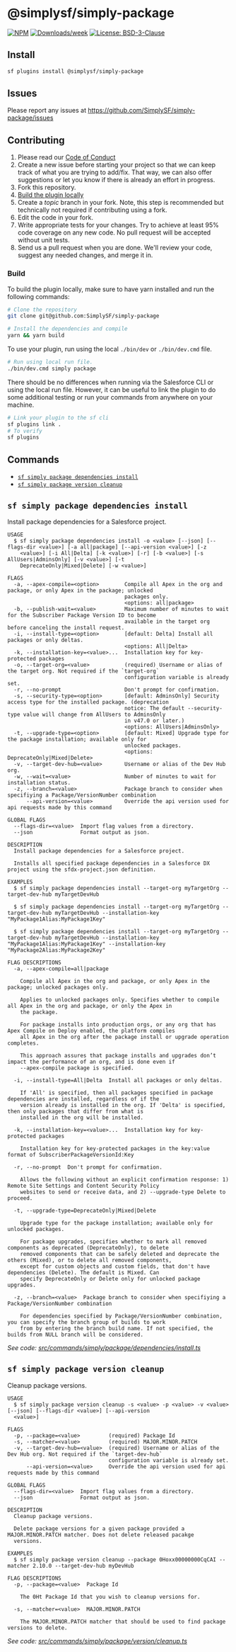 # @simplysf/simply-package

[![NPM](https://img.shields.io/npm/v/@simplysf/simply-package.svg?label=@simplysf/simply-package)](https://www.npmjs.com/package/@simplysf/simply-package) [![Downloads/week](https://img.shields.io/npm/dw/@simplysf/simply-package.svg)](https://npmjs.org/package/@simplysf/simply-package) [![License: BSD-3-Clause](https://img.shields.io/badge/License-BSD_3--Clause-yellow.svg)](https://raw.githubusercontent.com/SimplySF/simply-package/main/LICENSE.txt)

## Install

```bash
sf plugins install @simplysf/simply-package
```

## Issues

Please report any issues at https://github.com/SimplySF/simply-package/issues

## Contributing

1. Please read our [Code of Conduct](CODE_OF_CONDUCT.md)
2. Create a new issue before starting your project so that we can keep track of
   what you are trying to add/fix. That way, we can also offer suggestions or
   let you know if there is already an effort in progress.
3. Fork this repository.
4. [Build the plugin locally](#build)
5. Create a _topic_ branch in your fork. Note, this step is recommended but technically not required if contributing using a fork.
6. Edit the code in your fork.
7. Write appropriate tests for your changes. Try to achieve at least 95% code coverage on any new code. No pull request will be accepted without unit tests.
8. Send us a pull request when you are done. We'll review your code, suggest any needed changes, and merge it in.

### Build

To build the plugin locally, make sure to have yarn installed and run the following commands:

```bash
# Clone the repository
git clone git@github.com:SimplySF/simply-package

# Install the dependencies and compile
yarn && yarn build
```

To use your plugin, run using the local `./bin/dev` or `./bin/dev.cmd` file.

```bash
# Run using local run file.
./bin/dev.cmd simply package
```

There should be no differences when running via the Salesforce CLI or using the local run file. However, it can be useful to link the plugin to do some additional testing or run your commands from anywhere on your machine.

```bash
# Link your plugin to the sf cli
sf plugins link .
# To verify
sf plugins
```

## Commands

<!-- commands -->
* [`sf simply package dependencies install`](#sf-simply-package-dependencies-install)
* [`sf simply package version cleanup`](#sf-simply-package-version-cleanup)

## `sf simply package dependencies install`

Install package dependencies for a Salesforce project.

```
USAGE
  $ sf simply package dependencies install -o <value> [--json] [--flags-dir <value>] [-a all|package] [--api-version <value>] [-z
    <value>] [-i All|Delta] [-k <value>] [-r] [-b <value>] [-s AllUsers|AdminsOnly] [-v <value>] [-t
    DeprecateOnly|Mixed|Delete] [-w <value>]

FLAGS
  -a, --apex-compile=<option>        Compile all Apex in the org and package, or only Apex in the package; unlocked
                                     packages only.
                                     <options: all|package>
  -b, --publish-wait=<value>         Maximum number of minutes to wait for the Subscriber Package Version ID to become
                                     available in the target org before canceling the install request.
  -i, --install-type=<option>        [default: Delta] Install all packages or only deltas.
                                     <options: All|Delta>
  -k, --installation-key=<value>...  Installation key for key-protected packages
  -o, --target-org=<value>           (required) Username or alias of the target org. Not required if the `target-org`
                                     configuration variable is already set.
  -r, --no-prompt                    Don't prompt for confirmation.
  -s, --security-type=<option>       [default: AdminsOnly] Security access type for the installed package. (deprecation
                                     notice: The default --security-type value will change from AllUsers to AdminsOnly
                                     in v47.0 or later.)
                                     <options: AllUsers|AdminsOnly>
  -t, --upgrade-type=<option>        [default: Mixed] Upgrade type for the package installation; available only for
                                     unlocked packages.
                                     <options: DeprecateOnly|Mixed|Delete>
  -v, --target-dev-hub=<value>       Username or alias of the Dev Hub org.
  -w, --wait=<value>                 Number of minutes to wait for installation status.
  -z, --branch=<value>               Package branch to consider when specifiying a Package/VersionNumber combination
      --api-version=<value>          Override the api version used for api requests made by this command

GLOBAL FLAGS
  --flags-dir=<value>  Import flag values from a directory.
  --json               Format output as json.

DESCRIPTION
  Install package dependencies for a Salesforce project.

  Installs all specified package dependencies in a Salesforce DX project using the sfdx-project.json definition.

EXAMPLES
  $ sf simply package dependencies install --target-org myTargetOrg --target-dev-hub myTargetDevHub

  $ sf simply package dependencies install --target-org myTargetOrg --target-dev-hub myTargetDevHub --installation-key "MyPackage1Alias:MyPackage1Key"

  $ sf simply package dependencies install --target-org myTargetOrg --target-dev-hub myTargetDevHub --installation-key "MyPackage1Alias:MyPackage1Key" --installation-key "MyPackage2Alias:MyPackage2Key"

FLAG DESCRIPTIONS
  -a, --apex-compile=all|package

    Compile all Apex in the org and package, or only Apex in the package; unlocked packages only.

    Applies to unlocked packages only. Specifies whether to compile all Apex in the org and package, or only the Apex in
    the package.

    For package installs into production orgs, or any org that has Apex Compile on Deploy enabled, the platform compiles
    all Apex in the org after the package install or upgrade operation completes.

    This approach assures that package installs and upgrades don’t impact the performance of an org, and is done even if
    --apex-compile package is specified.

  -i, --install-type=All|Delta  Install all packages or only deltas.

    If 'All' is specified, then all packages specified in package dependencies are installed, regardless of if the
    version already is installed in the org. If 'Delta' is specified, then only packages that differ from what is
    installed in the org will be installed.

  -k, --installation-key=<value>...  Installation key for key-protected packages

    Installation key for key-protected packages in the key:value format of SubscriberPackageVersionId:Key

  -r, --no-prompt  Don't prompt for confirmation.

    Allows the following without an explicit confirmation response: 1) Remote Site Settings and Content Security Policy
    websites to send or receive data, and 2) --upgrade-type Delete to proceed.

  -t, --upgrade-type=DeprecateOnly|Mixed|Delete

    Upgrade type for the package installation; available only for unlocked packages.

    For package upgrades, specifies whether to mark all removed components as deprecated (DeprecateOnly), to delete
    removed components that can be safely deleted and deprecate the others (Mixed), or to delete all removed components,
    except for custom objects and custom fields, that don't have dependencies (Delete). The default is Mixed. Can
    specify DeprecateOnly or Delete only for unlocked package upgrades.

  -z, --branch=<value>  Package branch to consider when specifiying a Package/VersionNumber combination

    For dependencies specified by Package/VersionNumber combination, you can specify the branch group of builds to work
    from by entering the branch build name. If not specified, the builds from NULL branch will be considered.
```

_See code: [src/commands/simply/package/dependencies/install.ts](https://github.com/SimplySF/simply-package/blob/1.7.1/src/commands/simply/package/dependencies/install.ts)_

## `sf simply package version cleanup`

Cleanup package versions.

```
USAGE
  $ sf simply package version cleanup -s <value> -p <value> -v <value> [--json] [--flags-dir <value>] [--api-version
  <value>]

FLAGS
  -p, --package=<value>         (required) Package Id
  -s, --matcher=<value>         (required) MAJOR.MINOR.PATCH
  -v, --target-dev-hub=<value>  (required) Username or alias of the Dev Hub org. Not required if the `target-dev-hub`
                                configuration variable is already set.
      --api-version=<value>     Override the api version used for api requests made by this command

GLOBAL FLAGS
  --flags-dir=<value>  Import flag values from a directory.
  --json               Format output as json.

DESCRIPTION
  Cleanup package versions.

  Delete package versions for a given package provided a MAJOR.MINOR.PATCH matcher. Does not delete released pacakge
  versions.

EXAMPLES
  $ sf simply package version cleanup --package 0Hoxx00000000CqCAI --matcher 2.10.0 --target-dev-hub myDevHub

FLAG DESCRIPTIONS
  -p, --package=<value>  Package Id

    The 0Ht Package Id that you wish to cleanup versions for.

  -s, --matcher=<value>  MAJOR.MINOR.PATCH

    The MAJOR.MINOR.PATCH matcher that should be used to find package versions to delete.
```

_See code: [src/commands/simply/package/version/cleanup.ts](https://github.com/SimplySF/simply-package/blob/1.7.1/src/commands/simply/package/version/cleanup.ts)_
<!-- commandsstop -->
